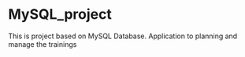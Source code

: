 # MySQL_project
This is project based on MySQL Database. Application to planning and manage the trainings
